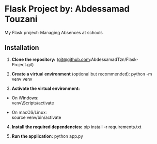 # Flask Project by: Abdessamad Touzani
My Flask project: Managing Absences at schools
## Installation

1. **Clone the repository:**
   (git@github.com:AbdessamadTzn/Flask-Project.git)

2. **Create a virtual environment** (optional but recommended):
  python -m venv venv

3. **Activate the virtual environment:**
  * On Windows:  
      venv\Scripts\activate

  * On macOS/Linux:  
      source venv/bin/activate

4. **Install the required dependencies:** 
     pip install -r requirements.txt
   
5. **Run the application:**
     python app.py
